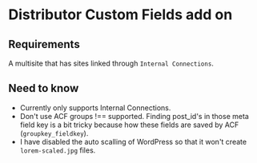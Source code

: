 # Distributor Custom Fields add on

## Requirements

A multisite that has sites linked through `Internal Connections`.

## Need to know
- Currently only supports Internal Connections.
- Don't use ACF groups !== supported. Finding post_id's in those meta field key is a bit tricky because how these fields are saved by ACF (`groupkey_fieldkey`).
- I have disabled the auto scalling of WordPress so that it won't create `lorem-scaled.jpg` files. 


